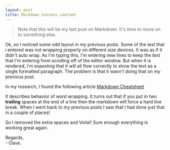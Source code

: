 ```yaml
---
layout: post
title: Markdown Lessons Learned
---
```

> Note that this will be my last post on Markdown.  It's time 
to move on to something else.  

Ok, so I noticed some odd layout in my previous posts.
Some of the text that i entered was not wrapping
properly on different size devices.  It was as if
it didn't auto wrap.  As I'm typing this, I'm entering
new lines to keep the text that I'm entering from 
scrolling off of the editor window.  But when it 
is rendered, i'm expexting that it will all flow 
correctly to show the text as a single formatted 
paragraph.  The problem is that it wasn't doing
that on my previous post.  

In my research, I found the following article
[Markdown Cheatsheet](https://github.com/adam-p/markdown-here/wiki/Markdown-Cheatsheet)

It describes behavior of word wrapping.  It turns out
that if you put in two **trailing** spaces at the end
of a line then the markdown will force a hard line
break.  When I went back to my previous posts I saw 
that I had done just that in a couple of places!  

So I removed the extra spaces and Voila!!  Sure enough 
everything is working great again.  

Regards,  
--Dave.